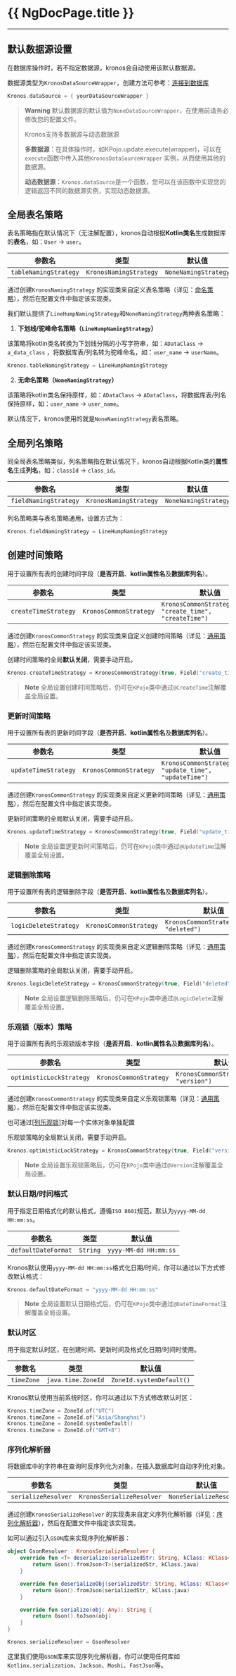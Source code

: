 # {{ NgDocPage.title }}

----

## 默认数据源设置

在数据库操作时，若不指定数据源，kronos会自动使用该默认数据源。

数据源类型为`KronosDataSourceWrapper`，创建方法可参考：[连接到数据库](/documentation/zh-CN/database/connect-to-db)

```kotlin
Kronos.dataSource = { yourDataSourceWrapper }
```

> **Warning**
> 默认数据源的默认值为`NoneDataSourceWrapper`，在使用前请务必修改您的配置文件。
>
> Kronos支持多数据源与动态数据源
>
> **多数据源**：在具体操作时，如KPojo.update.execute(wrapper)，可以在`execute`函数中传入其他`KronosDataSourceWrapper`
> 实例，从而使用其他的数据源。
>
> **动态数据源**：`Kronos.dataSource`是一个函数，您可以在该函数中实现您的逻辑返回不同的数据源实例，实现动态数据源。

## 全局表名策略

表名策略指在默认情况下（无注解配置），kronos自动根据**Kotlin类名**生成数据库的**表名**，如：`User` -> `user`。

| 参数名                   | 类型                     | 默认值                  |
|-----------------------|------------------------|----------------------|
| `tableNamingStrategy` | `KronosNamingStrategy` | `NoneNamingStrategy` |

通过创建`KronosNamingStrategy`
的实现类来自定义表名策略（详见：[命名策略](/documentation/zh-CN/class-definition/naming-strategy)），然后在配置文件中指定该实现类。

我们默认提供了`LineHumpNamingStrategy`和`NoneNamingStrategy`两种表名策略：

1. **下划线/驼峰命名策略（`LineHumpNamingStrategy`）**

该策略将kotlin类名转换为下划线分隔的小写字符串，如：`ADataClass` -> `a_data_class`
，将数据库表/列名转为驼峰命名，如：`user_name` -> `userName`。

```kotlin
Kronos.tableNamingStrategy = LineHumpNamingStrategy
```

2. **无命名策略（`NoneNamingStrategy`）**

该策略将kotlin类名保持原样，如：`ADataClass` -> `ADataClass`，将数据库表/列名保持原样，如：`user_name` -> `user_name`。

默认情况下，kronos使用的就是`NoneNamingStrategy`表名策略。

## 全局列名策略

同全局表名策略类似，列名策略指在默认情况下，kronos自动根据Kotlin类的**属性名**生成**列名**，如：`classId` -> `class_id`。

| 参数名                   | 类型                     | 默认值                  |
|-----------------------|------------------------|----------------------|
| `fieldNamingStrategy` | `KronosNamingStrategy` | `NoneNamingStrategy` |

列名策略类与表名策略通用，设置方式为：

```kotlin
Kronos.fieldNamingStrategy = LineHumpNamingStrategy
```

## 创建时间策略

用于设置所有表的创建时间字段（**是否开启**、**kotlin属性名**及**数据库列名**）。

| 参数名                  | 类型                     | 默认值                                                        |
|----------------------|------------------------|------------------------------------------------------------|
| `createTimeStrategy` | `KronosCommonStrategy` | `KronosCommonStrategy(false, "create_time", "createTime")` |

通过创建`KronosCommonStrategy`
的实现类来自定义创建时间策略（详见：[通用策略](/documentation/class-definition/common-strategy)），然后在配置文件中指定该实现类。

创建时间策略的全局**默认关闭**，需要手动开启。

```kotlin
Kronos.createTimeStrategy = KronosCommonStrategy(true, Field("create_time", "createTime"))
```

> **Note**
> 全局设置创建时间策略后，仍可在`KPojo`类中通过`@CreateTime`注解覆盖全局设置。

### 更新时间策略

用于设置所有表的更新时间字段（**是否开启**、**kotlin属性名**及**数据库列名**）。

| 参数名                  | 类型                     | 默认值                                                        |
|----------------------|------------------------|------------------------------------------------------------|
| `updateTimeStrategy` | `KronosCommonStrategy` | `KronosCommonStrategy(false, "update_time", "updateTime")` |

通过创建`KronosCommonStrategy`
的实现类来自定义更新时间策略（详见：[通用策略](/documentation/class-definition/common-strategy)），然后在配置文件中指定该实现类。

更新时间策略的全局默认关闭，需要手动开启。

```kotlin
Kronos.updateTimeStrategy = KronosCommonStrategy(true, Field("update_time", "updateTime"))
```

> **Note**
> 全局设置逻更新时间策略后，仍可在`KPojo`类中通过`@UpdateTime`注解覆盖全局设置。

### 逻辑删除策略

用于设置所有表的逻辑删除字段（**是否开启**、**kotlin属性名**及**数据库列名**）。

| 参数名                   | 类型                     | 默认值                                      |
|-----------------------|------------------------|------------------------------------------|
| `logicDeleteStrategy` | `KronosCommonStrategy` | `KronosCommonStrategy(false, "deleted")` |

通过创建`KronosCommonStrategy`
的实现类来自定义逻辑删除策略（详见：[通用策略](/documentation/class-definition/common-strategy)），然后在配置文件中指定该实现类。

逻辑删除策略的全局默认关闭，需要手动开启。

```kotlin
Kronos.logicDeleteStrategy = KronosCommonStrategy(true, Field("deleted"))
```

> **Note**
> 全局设置逻辑删除策略后，仍可在`KPojo`类中通过`@LogicDelete`注解覆盖全局设置。

### 乐观锁（版本）策略

用于设置所有表的乐观锁版本字段（**是否开启**、**kotlin属性名**及**数据库列名**）。

| 参数名                      | 类型                     | 默认值                                      |
|--------------------------|------------------------|------------------------------------------|
| `optimisticLockStrategy` | `KronosCommonStrategy` | `KronosCommonStrategy(false, "version")` |

通过创建`KronosCommonStrategy`
的实现类来自定义乐观锁策略（详见：[通用策略](/documentation/class-definition/common-strategy)），然后在配置文件中指定该实现类。

也可通过<a href="/documentation/class-definition/table-class-definition#列乐观锁">[列乐观锁]</a>对每一个实体对象单独配置

乐观锁策略的全局默认关闭，需要手动开启。

```kotlin
Kronos.optimisticLockStrategy = KronosCommonStrategy(true, Field("version"))
```

> **Note**
> 全局设置乐观锁策略后，仍可在`KPojo`类中通过`@Version`注解覆盖全局设置。

### 默认日期/时间格式

用于指定日期格式化的默认格式，遵循`ISO 8601`规范，默认为`yyyy-MM-dd HH:mm:ss`。

| 参数名                 | 类型       | 默认值                   |
|---------------------|----------|-----------------------|
| `defaultDateFormat` | `String` | `yyyy-MM-dd HH:mm:ss` |

Kronos默认使用`yyyy-MM-dd HH:mm:ss`格式化日期/时间，你可以通过以下方式修改默认格式：

```kotlin
Kronos.defaultDateFormat = "yyyy-MM-dd HH:mm:ss"
```

> **Note**
> 全局设置默认日期格式后，仍可在`KPojo`类中通过`@DateTimeFormat`注解覆盖全局设置。

### 默认时区

用于指定默认时区，在创建时间、更新时间及格式化日期/时间时使用。

| 参数名        | 类型                 | 默认值                      |
|------------|--------------------|--------------------------|
| `timeZone` | `java.time.ZoneId` | `ZoneId.systemDefault()` |

Kronos默认使用当前系统时区，你可以通过以下方式修改默认时区：

```kotlin
Kronos.timeZone = ZoneId.of("UTC")
Kronos.timeZone = ZoneId.of("Asia/Shanghai")
Kronos.timeZone = ZoneId.systemDefault()
Kronos.timeZone = ZoneId.of("GMT+8")
```

### 序列化解析器

将数据库中的字符串在查询时反序列化为对象，在插入数据库时自动序列化对象。

| 参数名                 | 类型                        | 默认值                     |
|---------------------|---------------------------|-------------------------|
| `serializeResolver` | `KronosSerializeResolver` | `NoneSerializeResolver` |

通过创建`KronosSerializeResolver`
的实现类来自定义序列化解析器（详见：[序列化解析器](/documentation/zh-cn/class-definition/serialize-resolver)），然后在配置文件中指定该实现类。

如可以通过引入`GSON`库来实现序列化解析器：

```kotlin group="GsonResolver" name="GsonResolver.kt" icon="kotlin"
object GsonResolver : KronosSerializeResolver {
    override fun <T> deserialize(serializedStr: String, kClass: KClass<*>): T {
        return Gson().fromJson<T>(serializedStr, kClass.java)
    }

    override fun deserializeObj(serializedStr: String, kClass: KClass<*>): Any {
        return Gson().fromJson(serializedStr, kClass.java)
    }

    override fun serialize(obj: Any): String {
        return Gson().toJson(obj)
    }
}
```

```kotlin group="GsonResolver" name="KronosConfig.kt" icon="kotlin"
Kronos.serializeResolver = GsonResolver
```

这里我们使用`GSON`库来实现序列化解析器，你可以使用任何库如`Kotlinx.serialization`、`Jackson`、`Moshi`、`FastJson`等。

